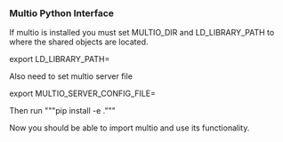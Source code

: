 ### Multio Python Interface

If multio is installed you must set MULTIO_DIR and LD_LIBRARY_PATH to where the shared objects are located.

export LD_LIBRARY_PATH=<Location of installed multio objects>

Also need to set multio server file

export MULTIO_SERVER_CONFIG_FILE=<Location of plan>

Then run """pip install -e ."""

Now you should be able to import multio and use its functionality.
